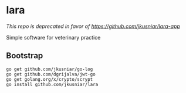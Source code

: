 lara
====

*This repo is deprecated in favor of https://github.com/jkusniar/lara-app*

Simple software for veterinary practice

## Bootstrap
```
go get github.com/jkusniar/go-log
go get github.com/dgrijalva/jwt-go
go get golang.org/x/crypto/scrypt
go install github.com/jkusniar/lara
```

